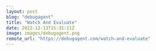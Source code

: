 ```yaml
---
layout: post
blog: "debugagent"
title: "Watch And Evaluate"
date: 2022-12-13T15:31:11Z
image: images/debugagent.png
remote_url: "https://debugagent.com/watch-and-evaluate"
---
```

